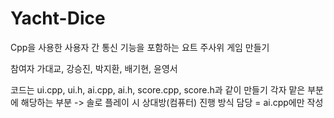 # Yacht-Dice
Cpp을 사용한 사용자 간 통신 기능을 포함하는 요트 주사위 게임 만들기

참여자
가대교, 강승진, 박지환, 배기현, 윤영서

코드는 ui.cpp, ui.h, ai.cpp, ai.h, score.cpp, score.h과 같이 만들기
각자 맡은 부분에 해당하는 부분 -> 솔로 플레이 시 상대방(컴퓨터) 진행 방식 담당 = ai.cpp에만 작성
